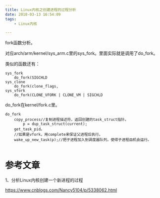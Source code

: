 ```yaml
---
title: Linux内核之创建进程的过程分析
date: 2018-03-13 16:54:09
tags:
	- Linux内核

---
```




fork函数分析。

对应arch/arm/kernel/sys_arm.c里的sys_fork。里面实际就是调用了do_fork。

类似的函数还有：

```
sys_fork
	do_fork(SIGCHLD
sys_clone
	do_fork(clone_flags,
sys_vfork
	do_fork(CLONE_VFORK | CLONE_VM | SIGCHLD
```



do_fork在kernel/fork.c里。

```
do_fork
	copy_process//复制进程描述符，返回创建的task_struct指针。
		p = dup_task_struct(current);
	get_task_pid。
	//如果是vfork，用complete来保证父进程后执行。
	wake_up_new_task(p);//把子进程加入到调度器队列，使得子进程由机会运行。
	
```





# 参考文章

1、分析Linux内核创建一个新进程的过程

https://www.cnblogs.com/Nancy5104/p/5338062.html